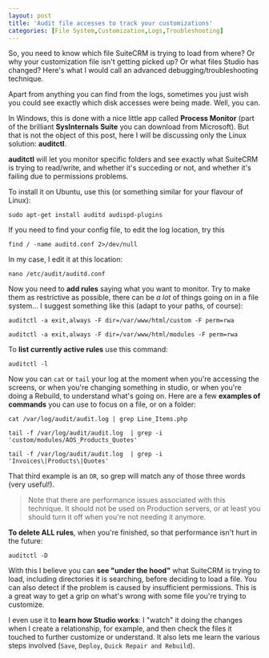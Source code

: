 ```yaml
---
layout: post
title: 'Audit file accesses to track your customizations'
categories: [File System,Customization,Logs,Troubleshooting]
---
```


So, you need to know which file SuiteCRM is trying to load from where? Or why your customization file isn't getting picked up? Or what files Studio has changed? Here's what I would call an advanced debugging/troubleshooting technique.

Apart from anything you can find from the logs, sometimes you just wish you could see exactly which disk accesses were being made. Well, you can.

In Windows, this is done with a nice little app called **Process Monitor** (part of the brilliant **SysInternals Suite** you can download from Microsoft). But that is not the object of this post, here I will be discussing only the Linux solution: **auditctl**.

**auditctl** will let you monitor specific folders and see exactly what SuiteCRM is trying to read/write, and whether it's succeding or not, and whether it's failing due to permissions problems.

To install it on Ubuntu, use this (or something similar for your flavour of Linux): 

`sudo apt-get install auditd audispd-plugins`

If you need to find your config file, to edit the log location, try this

`find / -name auditd.conf 2>/dev/null`

In my case, I edit it at this location:

`nano /etc/audit/auditd.conf`

Now you need to **add rules** saying what you want to monitor. Try to make them as restrictive as possible, there can be _a lot_ of things going on in a file system... I suggest something like this (adapt to your paths, of course):

`auditctl -a exit,always -F dir=/var/www/html/custom -F perm=rwa` 

`auditctl -a exit,always -F dir=/var/www/html/modules -F perm=rwa`

To **list currently active rules** use this command:

`auditctl -l`

Now you can `cat` or `tail` your log at the moment when you're accessing the screens, or when you're changing something in studio, or when you're doing a Rebuild, to understand what's going on. Here are a few **examples of commands** you can use to focus on a file, or on a folder:

`cat /var/log/audit/audit.log | grep Line_Items.php`
 
`tail -f /var/log/audit/audit.log  | grep -i 'custom/modules/AOS_Products_Quotes'`

`tail -f /var/log/audit/audit.log  | grep -i 'Invoices\|Products\|Quotes'`

That third example is an `OR`, so grep will match any of those three words (very useful!).

> Note that there are performance issues associated with this technique. It should not be used on Production servers, or at least you should turn it off when you're not needing it anymore.

**To delete ALL rules**, when you're finished, so that performance isn't hurt in the future:

`auditctl -D`

With this I believe you can **see "under the hood"** what SuiteCRM is trying to load, including directories it is searching, before deciding to load a file. You can also detect if the problem is caused by insufficient permissions. This is a great way to get a grip on what's wrong with some file you're trying to customize.

I even use it to **learn how Studio works**: I  "watch" it doing the changes when I create a relationship, for example, and then check the files it touched to further customize or understand. It also lets me learn the various steps involved (`Save`, `Deploy`, `Quick Repair and Rebuild`).